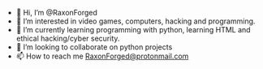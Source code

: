- 👋 Hi, I’m @RaxonForged
- 👀 I’m interested in video games, computers, hacking and programming.
- 🌱 I’m currently learning programming with python, learning HTML and ethical hacking/cyber security. 
- 💞️ I’m looking to collaborate on python projects
- 📫 How to reach me RaxonForged@protonmail.com

<!---
RaxonForged/RaxonForged is a ✨ special ✨ repository because its `README.md` (this file) appears on your GitHub profile.
You can click the Preview link to take a look at your changes.
--->
